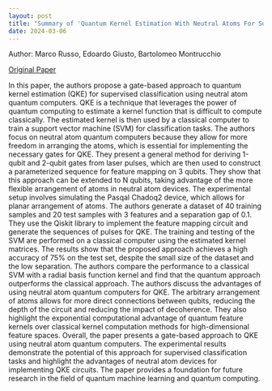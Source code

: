 ```yaml
---
layout: post
title: "Summary of 'Quantum Kernel Estimation With Neutral Atoms For Supervised Classification: A Gate-Based Approach'"
date: 2024-03-06
---
```


Author: Marco Russo, Edoardo Giusto, Bartolomeo Montrucchio

[Original Paper](https://arxiv.org/abs/2307.15840)

In this paper, the authors propose a gate-based approach to quantum kernel
estimation (QKE) for supervised classification using neutral atom quantum
computers. QKE is a technique that leverages the power of quantum computing to
estimate a kernel function that is difficult to compute classically. The
estimated kernel is then used by a classical computer to train a support vector
machine (SVM) for classification tasks. The authors focus on neutral atom
quantum computers because they allow for more freedom in arranging the atoms,
which is essential for implementing the necessary gates for QKE. They present a
general method for deriving 1-qubit and 2-qubit gates from laser pulses, which
are then used to construct a parameterized sequence for feature mapping on 3
qubits. They show that this approach can be extended to N qubits, taking
advantage of the more flexible arrangement of atoms in neutral atom devices. The
experimental setup involves simulating the Pasqal Chadoq2 device, which allows
for planar arrangement of atoms. The authors generate a dataset of 40 training
samples and 20 test samples with 3 features and a separation gap of 0.1. They
use the Qiskit library to implement the feature mapping circuit and generate the
sequences of pulses for QKE. The training and testing of the SVM are performed
on a classical computer using the estimated kernel matrices. The results show
that the proposed approach achieves a high accuracy of 75% on the test set,
despite the small size of the dataset and the low separation. The authors
compare the performance to a classical SVM with a radial basis function kernel
and find that the quantum approach outperforms the classical approach. The
authors discuss the advantages of using neutral atom quantum computers for QKE.
The arbitrary arrangement of atoms allows for more direct connections between
qubits, reducing the depth of the circuit and reducing the impact of
decoherence. They also highlight the exponential computational advantage of
quantum feature kernels over classical kernel computation methods for
high-dimensional feature spaces. Overall, the paper presents a gate-based
approach to QKE using neutral atom quantum computers. The experimental results
demonstrate the potential of this approach for supervised classification tasks
and highlight the advantages of neutral atom devices for implementing QKE
circuits. The paper provides a foundation for future research in the field of
quantum machine learning and quantum computing.
